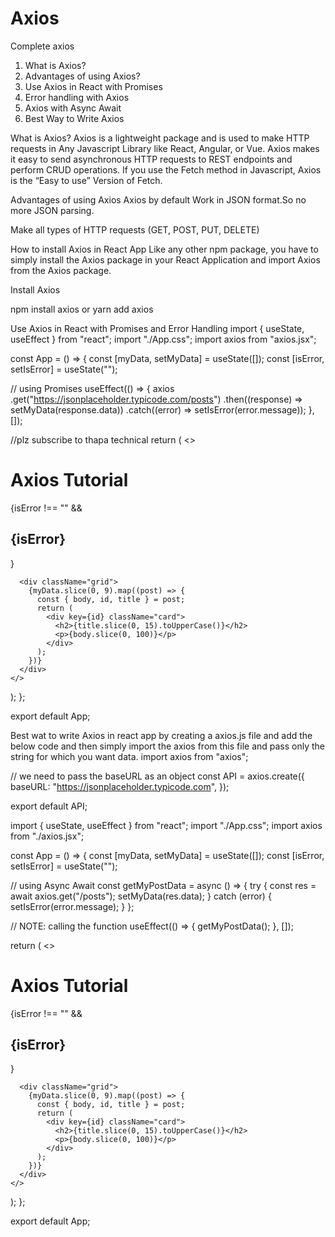 # Axios
Complete axios


1. What is Axios?
2. Advantages of using Axios?
3. Use Axios in React with Promises
4. Error handling with Axios
5. Axios with Async Await
6. Best Way to Write Axios

What is Axios?
Axios is a lightweight package and is used to make HTTP requests in Any Javascript Library like React, Angular, or Vue. Axios makes it easy to send asynchronous HTTP requests to REST endpoints and perform CRUD operations. If you use the Fetch method in Javascript, Axios is the “Easy to use” Version of Fetch.


Advantages of using Axios
Axios by default Work in JSON format.So no more JSON parsing.

Make all types of HTTP requests (GET, POST, PUT, DELETE)


How to install Axios in React App
Like any other npm package, you have to simply install the Axios package in your React Application and import Axios from the Axios package.


Install Axios

npm install axios
or
yarn add axios


Use Axios in React with Promises and Error Handling
import { useState, useEffect } from "react";
import "./App.css";
import axios from "axios.jsx";

const App = () => {
  const [myData, setMyData] = useState([]);
  const [isError, setIsError] = useState("");

  // using Promises
  useEffect(() => {
    axios
      .get("https://jsonplaceholder.typicode.com/posts")
      .then((response) => setMyData(response.data))
      .catch((error) => setIsError(error.message));
  }, []);

//plz subscribe to thapa technical
  return (
    <>
      <h1>Axios Tutorial</h1>
      {isError !== "" && <h2>{isError}</h2>}

      <div className="grid">
        {myData.slice(0, 9).map((post) => {
          const { body, id, title } = post;
          return (
            <div key={id} className="card">
              <h2>{title.slice(0, 15).toUpperCase()}</h2>
              <p>{body.slice(0, 100)}</p>
            </div>
          );
        })}
      </div>
    </>
  );
};

export default App;

Best wat to write Axios in react app by creating a axios.js file and add the below code and then simply import the axios from this file and pass only the string for which you want data.
import axios from "axios";

// we need to pass the baseURL as an object
const API = axios.create({
  baseURL: "https://jsonplaceholder.typicode.com",
});

export default API;


import { useState, useEffect } from "react";
import "./App.css";
import axios from "./axios.jsx";

const App = () => {
  const [myData, setMyData] = useState([]);
  const [isError, setIsError] = useState("");

  // using Async Await
  const getMyPostData = async () => {
    try {
      const res = await axios.get("/posts");
      setMyData(res.data);
    } catch (error) {
      setIsError(error.message);
    }
  };

  // NOTE:  calling the function
  useEffect(() => {
    getMyPostData();
  }, []);

  return (
    <>
      <h1>Axios Tutorial</h1>
      {isError !== "" && <h2>{isError}</h2>}

      <div className="grid">
        {myData.slice(0, 9).map((post) => {
          const { body, id, title } = post;
          return (
            <div key={id} className="card">
              <h2>{title.slice(0, 15).toUpperCase()}</h2>
              <p>{body.slice(0, 100)}</p>
            </div>
          );
        })}
      </div>
    </>
  );
};

export default App;
